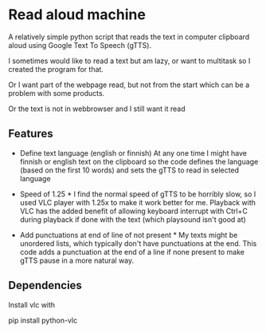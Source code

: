 # Read aloud machine #

A relatively simple python script that reads the text in computer clipboard aloud using Google Text To Speech (gTTS).

I sometimes would like to read a text but am lazy, or want to multitask so I created the program for that.

Or I want part of the webpage read, but not from the start which can be a problem with some products. 

Or the text is not in webbrowser and I still want it read

## Features ##

* Define text language (english or finnish)
At any one time I might have finnish or english text on the clipboard so the code defines the language (based on the first 10 words) and sets the gTTS to read in selected language

* Speed of 1.25 *
I find the normal speed of gTTS to be horribly slow, so I used VLC player with 1.25x to make it work better for me.
Playback with VLC has the added benefit of allowing keyboard interrupt with Ctrl+C during playback if done with the text (which playsound isn't good at)

* Add punctuations at end of line of not present *
My texts might be unordered lists, which typically don't have punctuations at the end. This code adds a punctuation at the end of a line if none present to make gTTS pause in a more natural way.


## Dependencies ##
Install vlc with

pip install python-vlc